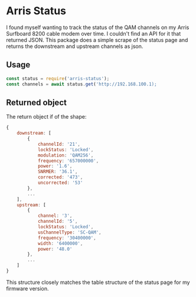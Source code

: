 # Arris Status

I found myself wanting to track the status of the QAM channels on my Arris Surfboard 8200 cable modem over time.  I couldn't find an API for it that returned JSON.  This package does a simple scrape of the status page and returns the downstream and upstream channels as json.

## Usage

```js
const status = require('arris-status');
const channels = await status.get('http://192.168.100.1);
```

## Returned object

The return object if of the shape:

```js
{
    downstream: [
        {
            channelId: '21',
            lockStatus: 'Locked',
            modulation: 'QAM256',
            frequency: '657000000',
            power: '1.6',
            SNRMER: '36.1',
            corrected: '473',
            uncorrected: '53'
        },
        ...
    ],
    upstream: [
        {
            channel: '3',
            channelId: '5',
            lockStatus: 'Locked',
            usChannelType: 'SC-QAM',
            frequency: '30400000',
            width: '6400000',
            power: '48.0'
        },
        ...
    ]
}
```

This structure closely matches the table structure of the status page for my firmware version.


